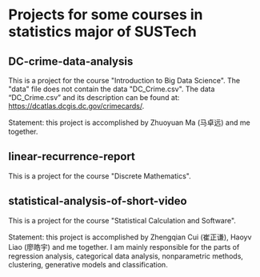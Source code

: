 # Projects for some courses in statistics major of SUSTech

## DC-crime-data-analysis
This is a project for the course "Introduction to Big Data Science". The "data" file does not contain the data "DC_Crime.csv". The data “DC_Crime.csv” and its description can be found at: https://dcatlas.dcgis.dc.gov/crimecards/. 

Statement: this project is accomplished by Zhuoyuan Ma (马卓远) and me together.

## linear-recurrence-report
This is a project for the course "Discrete Mathematics".

## statistical-analysis-of-short-video
This is a project for the course "Statistical Calculation and Software". 

Statement: this project is accomplished by Zhengqian Cui (崔正谦), Haoyv Liao (廖皓宇) and me together. I am mainly responsible for the parts of regression analysis, categorical data analysis, nonparametric methods, clustering, generative models and classification.
